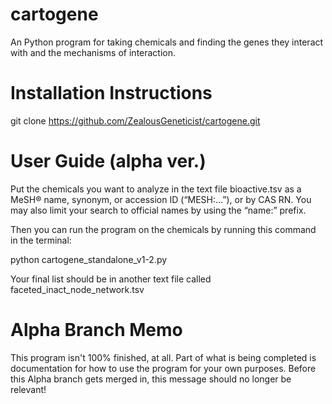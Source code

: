 # cartogene
An Python program for taking chemicals and finding the genes they interact with and the mechanisms of interaction.

# Installation Instructions
git clone https://github.com/ZealousGeneticist/cartogene.git

# User Guide (alpha ver.)
Put the chemicals you want to analyze in the text file bioactive.tsv as a MeSH® name, synonym, or accession ID (“MESH:…”), or by CAS RN. You may also limit your search to official names by using the “name:” prefix. 

Then you can run the program on the chemicals by running this command in the terminal:

python cartogene_standalone_v1-2.py

Your final list should be in another text file called faceted_inact_node_network.tsv

# Alpha Branch Memo
This program isn't 100% finished, at all. Part of what is being completed is documentation for how to use the program for your own purposes. Before this Alpha branch gets merged in, this message should no longer be relevant!